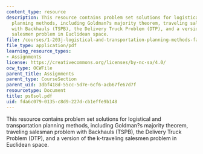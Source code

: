 ```yaml
---
content_type: resource
description: This resource contains problem set solutions for logistical and transportation
  planning methods, including Goldman?s majority theorem, traveling salesman problem
  with Backhauls (TSPB), the Delivery Truck Problem (DTP), and a version of the k-traveling
  salesmen problem in Euclidean space.
file: /courses/1-203j-logistical-and-transportation-planning-methods-fall-2006/fda6c0790135c8d9227dcb1effe9b148_ps6sol.pdf
file_type: application/pdf
learning_resource_types:
- Assignments
license: https://creativecommons.org/licenses/by-nc-sa/4.0/
ocw_type: OCWFile
parent_title: Assignments
parent_type: CourseSection
parent_uid: 3dbf418d-55cc-5d7e-6cf6-acb67fe67d7f
resourcetype: Document
title: ps6sol.pdf
uid: fda6c079-0135-c8d9-227d-cb1effe9b148
---
```

This resource contains problem set solutions for logistical and transportation planning methods, including Goldman?s majority theorem, traveling salesman problem with Backhauls (TSPB), the Delivery Truck Problem (DTP), and a version of the k-traveling salesmen problem in Euclidean space.